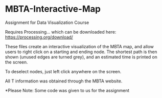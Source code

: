 # MBTA-Interactive-Map
Assignment for Data Visualization Course

Requires Processing... which can be downloaded here: https://processing.org/download/

These files create an interactive visualization of the MBTA map, and allow users to right click on a starting and ending node. The shortest path is then shown (unused edges are turned grey), and an estimated time is printed on the screen.

To deselect nodes, just left click anywhere on the screen.

All T information was obtained through the MBTA website.

*Please Note: Some code was given to us for the assignment
